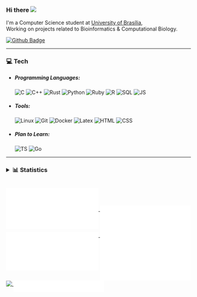 ### Hi there <img src="https://raw.githubusercontent.com/MartinHeinz/MartinHeinz/master/wave.gif" width="30px">

I'm a Computer Science student at [University of Brasília](https://www.unb.br/),</br>
Working on projects related to Bioinformatics & Computational Biology.

[![Github Badge](https://img.shields.io/github/followers/Cardosaum?label=Follow&style=social)](https://github.com/Cardosaum/)

---

### 💻 Tech

- ##### Programming Languages:

  ![C](https://img.shields.io/badge/-C-000000?style=flat&logo=c)
  ![C++](https://img.shields.io/badge/-C++-000000?style=flat&logo=c%2B%2B&logoColor=Red)
  ![Rust](https://img.shields.io/badge/-Rust-000000?style=flat&logo=rust)
  ![Python](https://img.shields.io/badge/-Python3-000000?style=flat&logo=Python)
  ![Ruby](https://img.shields.io/badge/-Ruby-000000?style=flat&logo=Ruby)
  ![R](https://img.shields.io/badge/-R-000000?style=flat&logo=R)
  ![SQL](https://img.shields.io/badge/-SQL-000000?style=flat&logo=sqlite)
  ![JS](https://img.shields.io/badge/-JavaScript-000000?style=flat&logo=javascript)
  <!-- ![Java](https://img.shields.io/badge/-Java-000000?style=flat&logo=java) -->

- ##### Tools:

  ![Linux](https://img.shields.io/badge/-Linux-000000?style=material&logo=Linux&logoColor=white)
  ![Git](https://img.shields.io/badge/-Git-000000?style=flat&logo=git)
  ![Docker](https://img.shields.io/badge/-Docker-000000?style=flat&logo=docker)
  ![Latex](https://img.shields.io/badge/-Latex-000000?style=flat&logo=latex)
  ![HTML](https://img.shields.io/badge/-HTML5-000000?style=flat&logo=html5)
  ![CSS](https://img.shields.io/badge/-CSS-000000?style=flat&logo=css3&logoColor=blue)
  <!-- ![MD](https://img.shields.io/badge/-Markdown-000000?style=flat&logo=markdown&logoColor=orange) -->
  <!-- ![NodeJS](https://img.shields.io/badge/-NodeJS-000000?style=flat&logo=node.js) -->
  <!-- ![npm](https://img.shields.io/badge/-NPM-000000?style=flat&logo=npm) -->
  <!-- ![GitHub](https://img.shields.io/badge/-GitHub-000000?style=flat&logo=GitHub) -->
  <!-- ![MongoDB](https://img.shields.io/badge/-MongoDB-000000?style=flat&logo=mongodb) -->

- ##### Plan to Learn:
  ![TS](https://img.shields.io/badge/-TypeScript-000000?style=flat&logo=typescript&logoColor=blue)
  ![Go](https://img.shields.io/badge/-Go-000000?style=flat&logo=Go)
  <!-- ![React](https://img.shields.io/badge/-ReactJS-000000?style=flat&logo=React) -->
  <!-- ![Deno](https://img.shields.io/badge/-Deno-000000?style=flat&logo=deno) -->
  <!-- ![Dart](https://img.shields.io/badge/-Dart-000000?style=flat&logo=Dart) -->
  <!-- ![Flutter](https://img.shields.io/badge/-Flutter-000000?style=flat&logo=Flutter) -->
  <!-- ![Swift](https://img.shields.io/badge/-Swift-000000?style=flat&logo=Swift) -->

---

### <details><summary>📊 Statistics</summary>
  
<br>
<a href="https://github.com/Cardosaum">
  <img align="top" width="50%" src="./.metrics/header.svg" />
</a>
<br/>
<a href="https://github.com/Cardosaum">
  <img align="top" width="50%" src="./.metrics/repositories.svg" />
</a>
<a href="https://github.com/Cardosaum">
  <img align="top" width="49%" src="./.metrics/acti_comm.svg" />
</a>

<a href="https://github.com/Cardosaum">
  <img align="top" width="50%" src="./.metrics/iso_calender.svg" />
</a>

<a href="https://github.com/Cardosaum">
    <img align="top" width="49%" src="./.metrics/issue_pr_lang.svg" />
</a>

<a href="https://github.com/Cardosaum">
    <img align="top" width="50%" src="./.metrics/sponsors.svg" />
</a>

<a href="https://github.com/Cardosaum">
    <img align="top" width="49%" src="./.metrics/achievements.svg" />
</a>

</details>
